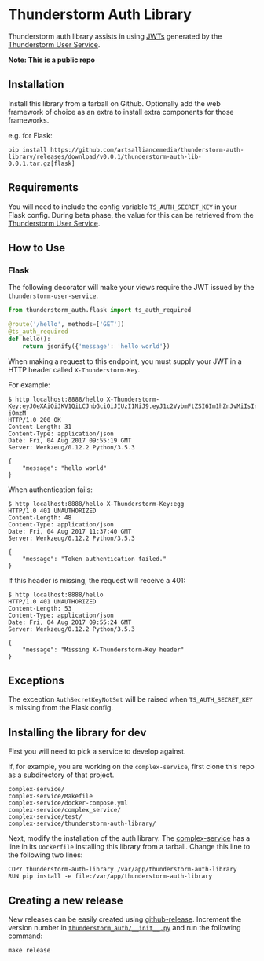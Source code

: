 Thunderstorm Auth Library
=========================

Thunderstorm auth library assists in using [JWTs](https://jwt.io/) generated by the
[Thunderstorm User Service](https://github.com/artsalliancemedia/thunderstorm-user-service).

**Note: This is a public repo**


Installation
------------

Install this library from a tarball on Github.
Optionally add the web framework of choice as an extra to install extra
components for those frameworks.

e.g. for Flask:
```
pip install https://github.com/artsalliancemedia/thunderstorm-auth-library/releases/download/v0.0.1/thunderstorm-auth-lib-0.0.1.tar.gz[flask]
```


Requirements
------------

You will need to include the config variable `TS_AUTH_SECRET_KEY` in your Flask config. During beta
phase, the value for this can be retrieved from the
[Thunderstorm User Service](https://github.com/artsalliancemedia/thunderstorm-user-service#using-your-jwt).


How to Use
----------

### Flask

The following decorator will make your views require the JWT issued by the `thunderstorm-user-service`.

```python
from thunderstorm_auth.flask import ts_auth_required

@route('/hello', methods=['GET'])
@ts_auth_required
def hello():
    return jsonify({'message': 'hello world'})
```

When making a request to this endpoint, you must supply your JWT in a HTTP header called
`X-Thunderstorm-Key`.

For example:

```
$ http localhost:8888/hello X-Thunderstorm-Key:eyJ0eXAiOiJKV1QiLCJhbGciOiJIUzI1NiJ9.eyJ1c2VybmFtZSI6Im1hZnJvMiIsInBlcm1pc3Npb25zIjoiKiIsImV4cCI6MTUwMTg0NTk0OH0.uhRFnfqIaZ91A5xgbqKqQPjdBuOYsuMzIEHA7-j0mzM
HTTP/1.0 200 OK
Content-Length: 31
Content-Type: application/json
Date: Fri, 04 Aug 2017 09:55:19 GMT
Server: Werkzeug/0.12.2 Python/3.5.3

{
    "message": "hello world"
}
```

When authentication fails:

```
$ http localhost:8888/hello X-Thunderstorm-Key:egg
HTTP/1.0 401 UNAUTHORIZED
Content-Length: 48
Content-Type: application/json
Date: Fri, 04 Aug 2017 11:37:40 GMT
Server: Werkzeug/0.12.2 Python/3.5.3

{
    "message": "Token authentication failed."
}
```

If this header is missing, the request will receive a 401:

```
$ http localhost:8888/hello
HTTP/1.0 401 UNAUTHORIZED
Content-Length: 53
Content-Type: application/json
Date: Fri, 04 Aug 2017 09:55:24 GMT
Server: Werkzeug/0.12.2 Python/3.5.3

{
    "message": "Missing X-Thunderstorm-Key header"
}
```


Exceptions
----------

The exception `AuthSecretKeyNotSet` will be raised when `TS_AUTH_SECRET_KEY` is missing from the
Flask config. 


Installing the library for dev
------------------------------

First you will need to pick a service to develop against.

If, for example, you are working on the `complex-service`, first clone this repo as a subdirectory
of that project.

    complex-service/
    complex-service/Makefile
    complex-service/docker-compose.yml
    complex-service/complex_service/
    complex-service/test/
    complex-service/thunderstorm-auth-library/

Next, modify the installation of the auth library. The [complex-service](https://github.com/artsalliancemedia/complex-service/blob/master/env_conf/Dockerfile#L27)
has a line in its `Dockerfile` installing this library from a tarball. Change this line to the
following two lines:

    COPY thunderstorm-auth-library /var/app/thunderstorm-auth-library
    RUN pip install -e file:/var/app/thunderstorm-auth-library


Creating a new release
----------------------

New releases can be easily created using [github-release](https://github.com/aktau/github-release).
Increment the version number in [`thunderstorm_auth/__init__.py`](./thunderstorm_auth/__init__.py)
and run the following command:

    make release
